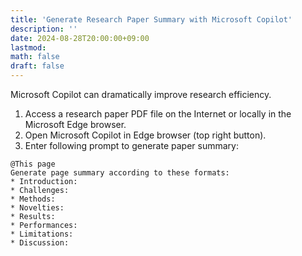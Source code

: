 ```yaml
---
title: 'Generate Research Paper Summary with Microsoft Copilot'
description: ''
date: 2024-08-28T20:00:00+09:00
lastmod: 
math: false
draft: false
---
```


Microsoft Copilot can dramatically improve research efficiency.

1. Access a research paper PDF file on the Internet or locally in the Microsoft Edge browser.
2. Open Microsoft Copilot in Edge browser (top right button).
3. Enter following prompt to generate paper summary:

```
@This page
Generate page summary according to these formats:
* Introduction:
* Challenges:
* Methods:
* Novelties:
* Results:
* Performances:
* Limitations:
* Discussion:
```
